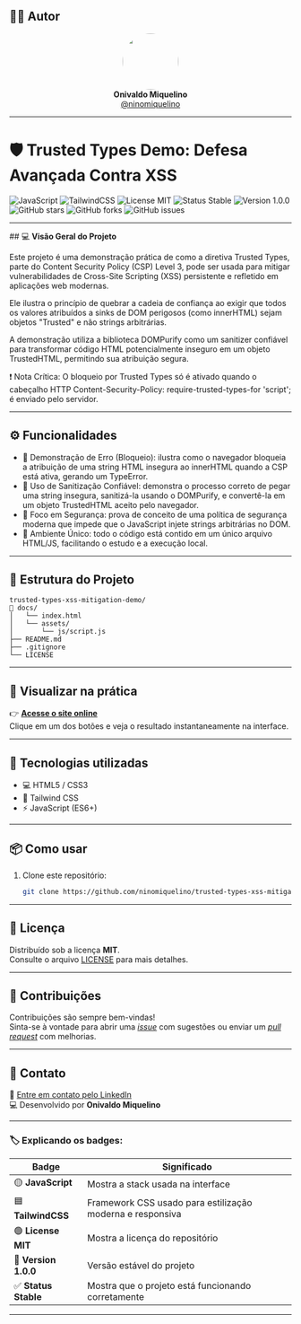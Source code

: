 ## 👨‍💻 Autor

<div align="center">
  <img src="https://avatars.githubusercontent.com/ninomiquelino" width="100" height="100" style="border-radius: 50%">
  <br>
  <strong>Onivaldo Miquelino</strong>
  <br>
  <a href="https://github.com/ninomiquelino">@ninomiquelino</a>
</div>

---

# 🛡️ Trusted Types Demo: Defesa Avançada Contra XSS

![JavaScript](https://img.shields.io/badge/Frontend-JavaScript-F7DF1E?logo=javascript&logoColor=black)
![TailwindCSS](https://img.shields.io/badge/TailwindCSS-38B2AC?logo=tailwindcss&logoColor=white)
![License MIT](https://img.shields.io/badge/License-MIT-green)
![Status Stable](https://img.shields.io/badge/Status-Stable-success)
![Version 1.0.0](https://img.shields.io/badge/Version-1.0.0-blue)
![GitHub stars](https://img.shields.io/github/stars/NinoMiquelino/password-strength-checker?style=social)
![GitHub forks](https://img.shields.io/github/forks/NinoMiquelino/password-strength-checker?style=social)
![GitHub issues](https://img.shields.io/github/issues/NinoMiquelino/password-strength-checker)

---

​## 💻 **Visão Geral do Projeto**

​Este projeto é uma demonstração prática de como a diretiva Trusted Types, parte do Content Security Policy (CSP) Level 3, pode ser usada para mitigar vulnerabilidades de Cross-Site Scripting (XSS) persistente e refletido em aplicações web modernas.

​Ele ilustra o princípio de quebrar a cadeia de confiança ao exigir que todos os valores atribuídos a sinks de DOM perigosos (como innerHTML) sejam objetos "Trusted" e não strings arbitrárias.

​A demonstração utiliza a biblioteca DOMPurify como um sanitizer confiável para transformar código HTML potencialmente inseguro em um objeto TrustedHTML, permitindo sua atribuição segura.

​❗ Nota Crítica: O bloqueio por Trusted Types só é ativado quando o cabeçalho HTTP Content-Security-Policy: require-trusted-types-for 'script'; é enviado pelo servidor.

---

## ⚙️ Funcionalidades
- 🚫 Demonstração de Erro (Bloqueio): ilustra como o navegador bloqueia a atribuição de uma string HTML insegura ao innerHTML quando a CSP está ativa, gerando um TypeError.
- 🧹 Uso de Sanitização Confiável: demonstra o processo correto de pegar uma string insegura, sanitizá-la usando o DOMPurify, e convertê-la em um objeto TrustedHTML aceito pelo navegador.
- 🔐 Foco em Segurança: prova de conceito de uma política de segurança moderna que impede que o JavaScript injete strings arbitrárias no DOM.
- 🧩 Ambiente Único: todo o código está contido em um único arquivo HTML/JS, facilitando o estudo e a execução local.

---

## 🧩 Estrutura do Projeto
```
trusted-types-xss-mitigation-demo/
📁 docs/
│   └── index.html
│   └── assets/
│       └── js/script.js
├── README.md
├── .gitignore
└── LICENSE
```
---

## 🚀 Visualizar na prática

👉 [**Acesse o site online**](https://ninomiquelino.github.io/trusted-types-xss-mitigation-demo/)  
Clique em um dos botões e veja o resultado instantaneamente na interface.

---

## 🧠 Tecnologias utilizadas
- 💻 HTML5 / CSS3
- 🎨 Tailwind CSS
- ⚡ JavaScript (ES6+)

---

## 📦 Como usar
1. Clone este repositório:
   ```bash
   git clone https://github.com/ninomiquelino/trusted-types-xss-mitigation-demo.git

---   

## 🧾 Licença
Distribuído sob a licença **MIT**.  
Consulte o arquivo [LICENSE](LICENSE) para mais detalhes.

---

## 🤝 Contribuições
Contribuições são sempre bem-vindas!  
Sinta-se à vontade para abrir uma [*issue*](https://github.com/NinoMiquelino/trusted-types-xss-mitigation-demo/issues) com sugestões ou enviar um [*pull request*](https://github.com/NinoMiquelino/trusted-types-xss-mitigation-demo/pulls) com melhorias.

---

## 💬 Contato
📧 [Entre em contato pelo LinkedIn](https://www.linkedin.com/in/onivaldomiquelino/)  
💻 Desenvolvido por **Onivaldo Miquelino**

---

### 🏷️ Explicando os badges:
| Badge | Significado |
|--------|--------------|
| 🟡 **JavaScript** | Mostra a stack usada na interface |
| 🟦 **TailwindCSS** | Framework CSS usado para estilização moderna e responsiva |
| 🟢 **License MIT** | Mostra a licença do repositório |
| 💙 **Version 1.0.0** | Versão estável do projeto |
| ✅ **Status Stable** | Mostra que o projeto está funcionando corretamente |

---
